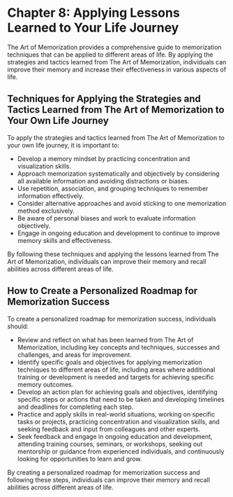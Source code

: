 Chapter 8: Applying Lessons Learned to Your Life Journey
========================================================

The Art of Memorization provides a comprehensive guide to memorization techniques that can be applied to different areas of life. By applying the strategies and tactics learned from The Art of Memorization, individuals can improve their memory and increase their effectiveness in various aspects of life.

Techniques for Applying the Strategies and Tactics Learned from The Art of Memorization to Your Own Life Journey
----------------------------------------------------------------------------------------------------------------

To apply the strategies and tactics learned from The Art of Memorization to your own life journey, it is important to:

* Develop a memory mindset by practicing concentration and visualization skills.
* Approach memorization systematically and objectively by considering all available information and avoiding distractions or biases.
* Use repetition, association, and grouping techniques to remember information effectively.
* Consider alternative approaches and avoid sticking to one memorization method exclusively.
* Be aware of personal biases and work to evaluate information objectively.
* Engage in ongoing education and development to continue to improve memory skills and effectiveness.

By following these techniques and applying the lessons learned from The Art of Memorization, individuals can improve their memory and recall abilities across different areas of life.

How to Create a Personalized Roadmap for Memorization Success
-------------------------------------------------------------

To create a personalized roadmap for memorization success, individuals should:

* Review and reflect on what has been learned from The Art of Memorization, including key concepts and techniques, successes and challenges, and areas for improvement.
* Identify specific goals and objectives for applying memorization techniques to different areas of life, including areas where additional training or development is needed and targets for achieving specific memory outcomes.
* Develop an action plan for achieving goals and objectives, identifying specific steps or actions that need to be taken and developing timelines and deadlines for completing each step.
* Practice and apply skills in real-world situations, working on specific tasks or projects, practicing concentration and visualization skills, and seeking feedback and input from colleagues and other experts.
* Seek feedback and engage in ongoing education and development, attending training courses, seminars, or workshops, seeking out mentorship or guidance from experienced individuals, and continuously looking for opportunities to learn and grow.

By creating a personalized roadmap for memorization success and following these steps, individuals can improve their memory and recall abilities across different areas of life.
